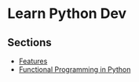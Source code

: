 # Learn Python Dev

## Sections

* [Features](features/README.md)
* [Functional Programming in Python](/functional-programming/README.md)